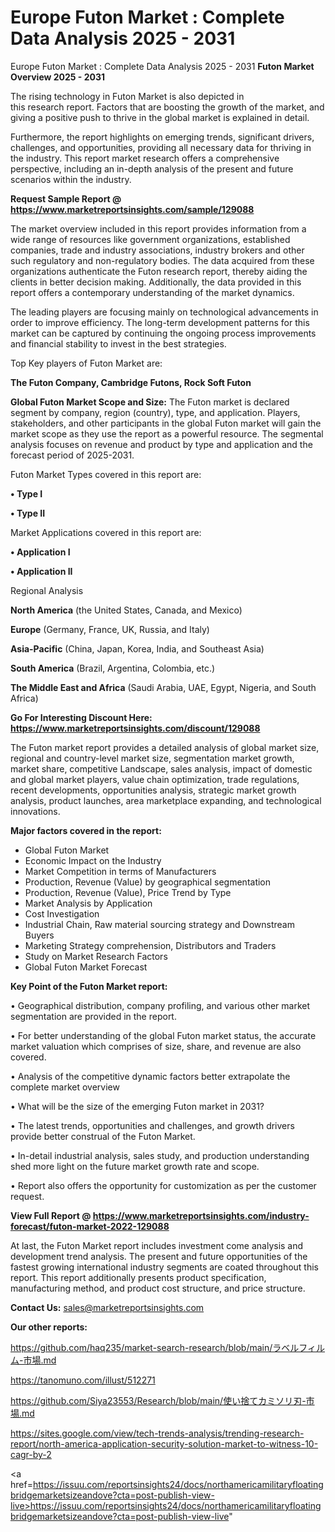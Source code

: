 # Europe Futon Market : Complete Data Analysis 2025 - 2031
 Europe Futon Market : Complete Data Analysis 2025 - 2031
<Strong> Futon Market Overview 2025 - 2031</strong>

The rising technology in Futon Market is also depicted in this research report. Factors that are boosting the growth of the market, and giving a positive push to thrive in the global market is explained in detail.

Furthermore, the report highlights on emerging trends, significant drivers, challenges, and opportunities, providing all necessary data for thriving in the industry. This report market research offers a comprehensive perspective, including an in-depth analysis of the present and future scenarios within the industry.

<strong>Request Sample Report @ <a href=https://www.marketreportsinsights.com/sample/129088>https://www.marketreportsinsights.com/sample/129088</a></strong>

The market overview included in this report provides information from a wide range of resources like government organizations, established companies, trade and industry associations, industry brokers and other such regulatory and non-regulatory bodies. The data acquired from these organizations authenticate the Futon research report, thereby aiding the clients in better decision making. Additionally, the data provided in this report offers a contemporary understanding of the market dynamics.

The leading players are focusing mainly on technological advancements in order to improve efficiency. The long-term development patterns for this market can be captured by continuing the ongoing process improvements and financial stability to invest in the best strategies.

Top Key players of Futon Market are:

<strong>The Futon Company, Cambridge Futons, Rock Soft Futon</strong>

<strong><b>Global Futon Market Scope and Size:</b></strong>
The Futon market is declared segment by company, region (country), type, and application. Players, stakeholders, and other participants in the global Futon market will gain the market scope as they use the report as a powerful resource. The segmental analysis focuses on revenue and product by type and application and the forecast period of 2025-2031.

Futon Market Types covered in this report are:

<strong>• Type I

• Type II</strong>

Market Applications covered in this report are:

<strong>• Application I

• Application II</strong> 

Regional Analysis

<strong>North America</strong> (the United States, Canada, and Mexico)

<strong>Europe</strong> (Germany, France, UK, Russia, and Italy)

<strong>Asia-Pacific</strong> (China, Japan, Korea, India, and Southeast Asia)

<strong>South America</strong> (Brazil, Argentina, Colombia, etc.)

<strong>The Middle East and Africa</strong> (Saudi Arabia, UAE, Egypt, Nigeria, and South Africa)

<strong>Go For Interesting Discount Here: <a href=https://www.marketreportsinsights.com/discount/129088>https://www.marketreportsinsights.com/discount/129088</a></strong>

The Futon market report provides a detailed analysis of global market size, regional and country-level market size, segmentation market growth, market share, competitive Landscape, sales analysis, impact of domestic and global market players, value chain optimization, trade regulations, recent developments, opportunities analysis, strategic market growth analysis, product launches, area marketplace expanding, and technological innovations.

<strong><b>Major factors covered in the report:</b></strong>
<ul>
  <li>Global Futon Market </li>
  <li>Economic Impact on the Industry</li>
  <li>Market Competition in terms of Manufacturers</li>
  <li>Production, Revenue (Value) by geographical segmentation</li>
  <li>Production, Revenue (Value), Price Trend by Type</li>
  <li>Market Analysis by Application</li>
  <li>Cost Investigation</li>
  <li>Industrial Chain, Raw material sourcing strategy and Downstream Buyers</li>
  <li>Marketing Strategy comprehension, Distributors and Traders</li>
  <li>Study on Market Research Factors</li>
  <li>Global Futon Market Forecast</li>
</ul>

<strong><b>Key Point of the Futon Market report:</b></strong>

• Geographical distribution, company profiling, and various other market segmentation are provided in the report.

• For better understanding of the global Futon market status, the accurate market valuation which comprises of size, share, and revenue are also covered.

• Analysis of the competitive dynamic factors better extrapolate the complete market overview

• What will be the size of the emerging Futon market in 2031?

• The latest trends, opportunities and challenges, and growth drivers provide better construal of the Futon Market.

• In-detail industrial analysis, sales study, and production understanding shed more light on the future market growth rate and scope.

• Report also offers the opportunity for customization as per the customer request.

<strong><b>View Full Report @ <a href=https://www.marketreportsinsights.com/industry-forecast/futon-market-2022-129088>https://www.marketreportsinsights.com/industry-forecast/futon-market-2022-129088</a></b></strong>


At last, the Futon Market report includes investment come analysis and development trend analysis. The present and future opportunities of the fastest growing international industry segments are coated throughout this report. This report additionally presents product specification, manufacturing method, and product cost structure, and price structure.

<strong>Contact Us:</strong>
sales@marketreportsinsights.com

<strong>Our other reports:</strong>

<a href=https://github.com/haq235/market-search-research/blob/main/ラベルフィルム-市場.md>https://github.com/haq235/market-search-research/blob/main/ラベルフィルム-市場.md</a>

<a href=https://tanomuno.com/illust/512271>https://tanomuno.com/illust/512271</a>

<a href=https://github.com/Siya23553/Research/blob/main/使い捨てカミソリ刃-市場.md>https://github.com/Siya23553/Research/blob/main/使い捨てカミソリ刃-市場.md</a>

<a href=https://sites.google.com/view/tech-trends-analysis/trending-research-report/north-america-application-security-solution-market-to-witness-10-cagr-by-2>https://sites.google.com/view/tech-trends-analysis/trending-research-report/north-america-application-security-solution-market-to-witness-10-cagr-by-2</a>

<a href=https://issuu.com/reportsinsights24/docs/northamericamilitaryfloatingbridgemarketsizeandove?cta=post-publish-view-live>https://issuu.com/reportsinsights24/docs/northamericamilitaryfloatingbridgemarketsizeandove?cta=post-publish-view-live</a>"
